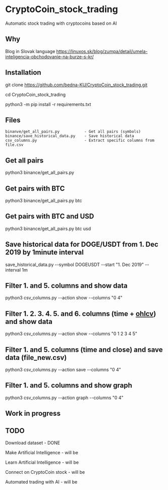 # CryptoCoin_stock_trading
Automatic stock trading with cryptocoins based on AI

## Why
Blog in Slovak language https://linuxos.sk/blog/zumpa/detail/umela-inteligencia-obchodovanie-na-burze-s-kr/

## Installation
git clone https://github.com/bedna-KU/CryptoCoin_stock_trading.git

cd CryptoCoin_stock_trading

python3 -m pip install -r requirements.txt

## Files
    binanve/get_all_pairs.py           - Get all pairs (symbols)
    binance/save_historical_data.py    - Save historical data
    csv_columns.py                     - Extract specific columns from file.csv

## Get all pairs
python3 binance/get_all_pairs.py
## Get pairs with BTC
python3 binance/get_all_pairs.py btc
## Get pairs with BTC and USD
python3 binance/get_all_pairs.py btc usd
## Save historical data for DOGE/USDT from 1. Dec 2019 by 1minute interval
save_historical_data.py --symbol DOGEUSDT --start "1. Dec 2019" --interval 1m
## Filter 1. and 5. columns and show data
python3 csv_columns.py --action show --columns "0 4"
## Filter 1. 2. 3. 4. 5. and 6. columns (time + [ohlcv](https://www.kaiko.com/products/binance-ohlcv-trade-data)) and show data
python3 csv_columns.py --action show --columns "0 1 2 3 4 5"
## Filter 1. and 5. columns (time and close) and save data (file_new.csv)
python3 csv_columns.py --action save --columns "0 4"
## Filter 1. and 5. columns and show graph
python3 csv_columns.py --action graph --columns "0 4"

## Work in progress

## TODO
Download dataset               - DONE

Make Artificial Intelligence   - will be

Learn Artificial Intelligence  - will be

Connect on CryptoCoin stock    - will be

Automated trading with AI      - will be
